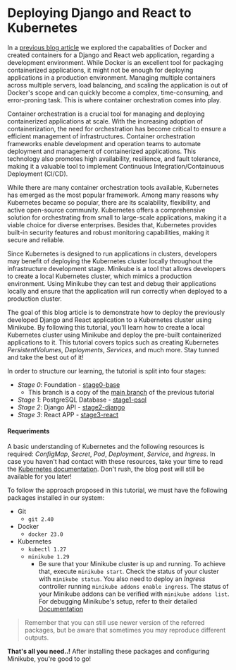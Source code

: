 # Deploying Django and React to Kubernetes

In a [previous blog article](https://blog.mayflower.de/13652-containerizing-django-react-docker.html) we explored the capabalities of Docker and created containers for a Django and React web application, regarding a development environment. While Docker is an excellent tool for packaging containerized applications, it might not be enough for deploying applications in a production environment. Managing multiple containers across multiple servers, load balancing, and scaling the application is out of Docker's scope and can quickly become a complex, time-consuming, and error-proning task. This is where container orchestration comes into play.

Container orchestration is a crucial tool for managing and deploying containerized applications at scale. With the increasing adoption of containerization, the need for orchestration has become critical to ensure a efficient management of infrastructures. Container orchestration frameworks enable development and operation teams to automate deployment and management of containerized applications. This technology also promotes high availability, resilience, and fault tolerance, making it a valuable tool to implement Continuous Integration/Containuous Deployment (CI/CD).

While there are many container orchestration tools available, Kubernetes has emerged as the most popular framework. Among many reasons why Kubernetes became so popular, there are its scalability, flexibility, and active open-source community. Kubernetes offers a comprehensive solution for orchestrating from small to large-scale applications, making it a viable choice for diverse enterprises. Besides that, Kubernetes provides built-in security features and robust monitoring capabilities, making it secure and reliable.

Since Kubernetes is designed to run applications in clusters, developers may benefit of deploying the Kubernetes cluster locally throughout the infrastructure development stage. Minikube is a tool that allows developers to create a local Kubernetes cluster, which mimics a production environment. Using Minikube they can test and debug their applications locally and ensure that the application will run correctly when deployed to a production cluster.

The goal of this blog article is to demonstrate how to deploy the previously developed Django and React application to a Kubernetes cluster using Minikube. By following this tutorial, you'll learn how to create a local Kubernetes cluster using Minikube and deploy the pre-built containerized applications to it. This tutorial covers topics such as creating Kubernetes _PersistentVolumes_, _Deployments_, _Services_, and much more. Stay tunned and take the best out of it!

In order to structure our learning, the tutorial is split into four stages:

- _Stage 0_: Foundation - [stage0-base](https://github.com/rodolfoksveiga/k8s-django-react/tree/stage0-base)
  - This branch is a copy of the [main branch](https://github.com/mayflower/k8s-django-react) of the previous tutorial
- _Stage 1_: PostgreSQL Database - [stage1-psql](https://github.com/rodolfoksveiga/k8s-django-react/tree/stage1-psql)
- _Stage 2_: Django API - [stage2-django](https://github.com/rodolfoksveiga/k8s-django-react/tree/stage2-django)
- _Stage 3_: React APP - [stage3-react](https://github.com/rodolfoksveiga/k8s-django-react/tree/stage3-react)

#### Requeriments

A basic understanding of Kubernetes and the following resources is required: _ConfigMap_, _Secret_, _Pod_, _Deployment_, _Service_, and _Ingress_. In case you haven't had contact with these resources, take your time to read the [Kubernetes documentation](https://kubernetes.io/docs/home/). Don't rush, the blog post will still be available for you later!

To follow the approach proposed in this tutorial, we must have the following packages installed in our system:

- Git
  - `git 2.40`
- Docker
  - `docker 23.0`
- Kubernetes
  - `kubectl 1.27`
  - `minikube 1.29`
    - Be sure that your Minikube cluster is up and running. To achieve that, execute `minikube start`. Check the status of your cluster with `minikube status`. You also need to deploy an _Ingress_ controller running `minikube addons enable ingress`. The status of your Minikube addons can be verified with `minikube addons list`. For debugging Minikube's setup, refer to their detailed [Documentation](https://minikube.sigs.k8s.io/docs/)

> Remember that you can still use newer version of the referred packages, but be aware that sometimes you may reproduce different outputs.

**That's all you need..!** After installing these packages and configuring Minikube, you're good to go!
